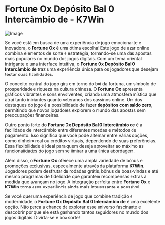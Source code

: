 # Fortune Ox Depósito Bal 0 Intercâmbio de - K7Win

![Image](https://github.com/user-attachments/assets/b9de9dee-b60e-46a0-9e49-3c6ca594ed6f)

Se você está em busca de uma experiência de jogo emocionante e inovadora, o **Fortune Ox** é uma ótima escolha! Este jogo de azar online combina elementos de sorte e estratégia, tornando-se uma das apostas mais populares no mundo dos jogos digitais. Com um tema oriental intrigante e uma interface intuitiva, o **Fortune Ox Depósito Bal 0 Intercâmbio de** traz uma experiência única para os jogadores que desejam testar suas habilidades.

O conceito central do jogo gira em torno do boi da fortuna, um símbolo de prosperidade e riqueza na cultura chinesa. O **Fortune Ox** apresenta gráficos vibrantes e sons envolventes, criando uma atmosfera mística que atrai tanto iniciantes quanto veteranos dos cassinos online. Um dos destaques do jogo é a possibilidade de fazer **depósitos com saldo zero**, permitindo que novos jogadores explorem o mundo das apostas sem preocupações financeiras.

Outro ponto forte do **Fortune Ox Depósito Bal 0 Intercâmbio de** é a facilidade de intercâmbio entre diferentes moedas e métodos de pagamento. Isso significa que você pode alternar entre várias opções, como dinheiro real ou créditos virtuais, dependendo de suas preferências. Essa flexibilidade é ideal para quem deseja aproveitar ao máximo as funcionalidades do jogo sem se limitar a uma única abordagem.

Além disso, o **Fortune Ox** oferece uma ampla variedade de bônus e promoções exclusivas, especialmente através da plataforma **K7Win**. Jogadores podem desfrutar de rodadas grátis, bônus de boas-vindas e até mesmo programas de fidelidade que garantem recompensas extras à medida que avançam no jogo. A integração perfeita entre **Fortune Ox** e **K7Win** torna essa experiência ainda mais interessante e acessível.

Se você quer uma experiência de jogo que combine tradição e modernidade, o **Fortune Ox Depósito Bal 0 Intercâmbio de** é uma excelente opção. Não perca a chance de explorar esse universo fascinante e descobrir por que ele está ganhando tantos seguidores no mundo dos jogos digitais. Divirta-se e boa sorte!